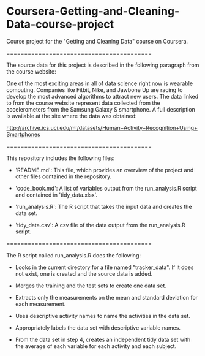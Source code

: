 # Coursera-Getting-and-Cleaning-Data-course-project
Course project for the "Getting and Cleaning Data" course on Coursera.

=========================================

The source data for this project is described in the following paragraph from the course website:

One of the most exciting areas in all of data science right now is wearable computing. Companies like Fitbit, Nike, and Jawbone Up are racing to develop the most advanced algorithms to attract new users. The data linked to from the course website represent data collected from the accelerometers from the Samsung Galaxy S smartphone. A full description is available at the site where the data was obtained:

http://archive.ics.uci.edu/ml/datasets/Human+Activity+Recognition+Using+Smartphones


=========================================

This repository includes the following files:

- 'README.md': This file, which provides an overview of the project and other files contained in the repository.

- 'code_book.md': A list of variables output from the run_analysis.R script and contained in 'tidy_data.xlsx'.

- 'run_analysis.R': The R script that takes the input data and creates the data set.

- 'tidy_data.csv': A csv file of the data output from the run_analysis.R script.


=========================================

The R script called run_analysis.R does the following:

- Looks in the current directory for a file named "tracker_data". If it does not exist, one is created and the source data is added.

- Merges the training and the test sets to create one data set.

- Extracts only the measurements on the mean and standard deviation for each measurement.

- Uses descriptive activity names to name the activities in the data set.

- Appropriately labels the data set with descriptive variable names.

- From the data set in step 4, creates an independent tidy data set with the average of each variable for each activity and each subject.
